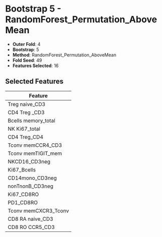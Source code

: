 # Bootstrap 5 - RandomForest_Permutation_AboveMean

- **Outer Fold**: 4
- **Bootstrap**: 5
- **Method**: RandomForest_Permutation_AboveMean
- **Fold Seed**: 49
- **Features Selected**: 16

## Selected Features

| Feature |
|---------|
| Treg naive_CD3 |
| CD4 Treg _CD3 |
| Bcells memory_total |
| NK Ki67_total |
| CD4 Treg_CD4 |
| Tconv memCCR4_CD3 |
| Tconv memTIGIT_mem |
| NKCD16_CD3neg |
| Ki67_Bcells |
| CD14mono_CD3neg |
| nonTnonB_CD3neg |
| Ki67_CD8RO |
| PD1_CD8RO |
| Tconv memCXCR3_Tconv |
| CD8 RA naive_CD3 |
| CD8 RO CCR5_CD3 |
